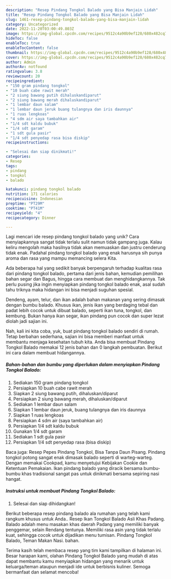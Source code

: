 ```yaml
---
description: "Resep Pindang Tongkol Balado yang Bisa Manjain Lidah"
title: "Resep Pindang Tongkol Balado yang Bisa Manjain Lidah"
slug: 1461-resep-pindang-tongkol-balado-yang-bisa-manjain-lidah
category: Uncategorized
date: 2022-11-20T03:00:49.803Z
image: https://img-global.cpcdn.com/recipes/9512c4a90b9ef128/680x482cq70/pindang-tongkol-balado-foto-resep-utama.jpg
hideToc: false
enableToc: true
enableTocContent: false
thumbnail: https://img-global.cpcdn.com/recipes/9512c4a90b9ef128/680x482cq70/pindang-tongkol-balado-foto-resep-utama.jpg
cover: https://img-global.cpcdn.com/recipes/9512c4a90b9ef128/680x482cq70/pindang-tongkol-balado-foto-resep-utama.jpg
author: Admin
authorAv: notfound
ratingvalue: 3.8
reviewcount: 20
recipeingredient:
- "150 gram pindang tongkol"
- "10 buah cabe rawit merah"
- "2 siung bawang putih dihaluskandiparut"
- "2 siung bawang merah dihaluskandiparut"
- "1 lembar daun salam"
- "1 lembar daun jeruk buang tulangnya dan iris daunnya"
- "1 ruas lengkoas"
- "4 sdm air saya tambahkan air"
- "1/4 sdt kaldu bubuk"
- "1/4 sdt garam"
- "1 sdt gula pasir"
- "1/4 sdt penyedap rasa bisa diskip"
recipeinstructions:

- "Selesai dan siap dinikmati!"
categories:
- Resep
tags:
- pindang
- tongkol
- balado

katakunci: pindang tongkol balado 
nutrition: 171 calories
recipecuisine: Indonesian
preptime: "PT29M"
cooktime: "PT41M"
recipeyield: "4"
recipecategory: Dinner

---
```





Lagi mencari ide resep pindang tongkol balado yang unik? Cara menyiapkannya sangat tidak terlalu sulit namun tidak gampang juga. Kalau keliru mengolah maka hasilnya tidak akan memuaskan dan justru cenderung tidak enak. Padahal pindang tongkol balado yang enak harusnya sih punya aroma dan rasa yang mampu memancing selera Kita.





Ada beberapa hal yang sedikit banyak berpengaruh terhadap kualitas rasa dari pindang tongkol balado, pertama dari jenis bahan, kemudian pemilihan bahan segar dan Bagus, hingga cara membuat dan menghidangkannya. Tak perlu pusing jika ingin menyiapkan pindang tongkol balado enak,      asal sudah tahu triknya maka hidangan ini bisa menjadi suguhan spesial.














Dendeng, ayam, telur, dan ikan adalah bahan makanan yang sering dimasak dengan bumbu balado. Khusus ikan, jenis ikan yang berdaging tebal dan padat lebih cocok untuk dibuat balado, seperti ikan tuna, tongkol, dan kembung. Bukan hanya ikan segar, ikan pindang pun cocok dan super lezat diolah jadi sajian ini.






Nah, kali ini kita coba, yuk, buat pindang tongkol balado sendiri di rumah. Tetap berbahan sederhana, sajian ini bisa memberi manfaat untuk membantu menjaga kesehatan tubuh kita. Anda bisa membuat Pindang Tongkol Balado memakai 12 jenis bahan dan 0 langkah pembuatan. Berikut ini cara dalam membuat hidangannya.

<!--inarticleads1-->

##### Bahan-bahan dan bumbu yang diperlukan dalam menyiapkan Pindang Tongkol Balado:

1. Sediakan 150 gram pindang tongkol
1. Persiapkan 10 buah cabe rawit merah
1. Siapkan 2 siung bawang putih, dihaluskan/diparut
1. Persiapkan 2 siung bawang merah, dihaluskan/diparut
1. Sediakan 1 lembar daun salam
1. Siapkan 1 lembar daun jeruk, buang tulangnya dan iris daunnya
1. Siapkan 1 ruas lengkoas
1. Persiapkan 4 sdm air (saya tambahkan air)
1. Persiapkan 1/4 sdt kaldu bubuk
1. Gunakan 1/4 sdt garam
1. Sediakan 1 sdt gula pasir
1. Persiapkan 1/4 sdt penyedap rasa (bisa diskip)


Baca juga: Resep Pepes Pindang Tongkol, Bisa Tanpa Daun Pisang. Pindang tongkol potong sangat enak dimasak balado seperti di warteg-warteg. Dengan memakai Cookpad, kamu menyetujui Kebijakan Cookie dan Ketentuan Pemakaian. Ikan pindang balado yang diracik bersama bumbu-bumbu khas tradisional sangat pas untuk dinikmati bersama sepiring nasi hangat. 

<!--inarticleads2-->

##### Instruksi untuk membuat Pindang Tongkol Balado:


1. Selesai dan siap dihidangkan!

Berikut beberapa resep pindang balado ala rumahan yang telah kami rangkum khusus untuk Anda.. Resep Ikan Tongkol Balado Asli Khas Padang. Balado adalah menu masakan khas daerah Padang yang memiliki banyak penggemar, selain Rendang tentunya. Memiliki rasa asin yang tidak terlalu kuat, sehingga cocok untuk dijadikan menu tumisan. Pindang Tongkol Balado, Teman Makan Nasi. bahan. 

Terima kasih telah membaca resep yang tim kami tampilkan di halaman ini. Besar harapan kami, olahan Pindang Tongkol Balado yang mudah di atas dapat membantu kamu menyiapkan hidangan yang menarik untuk keluarga/teman ataupun menjadi ide untuk berbisnis kuliner. Semoga bermanfaat dan selamat mencoba!
